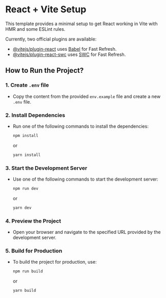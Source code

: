 # React + Vite Setup

This template provides a minimal setup to get React working in Vite with HMR and some ESLint rules.

Currently, two official plugins are available:

- [@vitejs/plugin-react](https://github.com/vitejs/vite-plugin-react/blob/main/packages/plugin-react/README.md) uses [Babel](https://babeljs.io/) for Fast Refresh.
- [@vitejs/plugin-react-swc](https://github.com/vitejs/vite-plugin-react-swc) uses [SWC](https://swc.rs/) for Fast Refresh.

## How to Run the Project?

### 1. Create `.env` file
   - Copy the content from the provided `env.example` file and create a new `.env` file.

### 2. Install Dependencies
   - Run one of the following commands to install the dependencies:
     ```bash
     npm install
     ```
     or
     ```bash
     yarn install
     ```

### 3. Start the Development Server
   - Use one of the following commands to start the development server:
     ```bash
     npm run dev
     ```
     or
     ```bash
     yarn dev
     ```

### 4. Preview the Project
   - Open your browser and navigate to the specified URL provided by the development server.

### 5. Build for Production
   - To build the project for production, use:
     ```bash
     npm run build
     ```
     or
     ```bash
     yarn build
     ```

